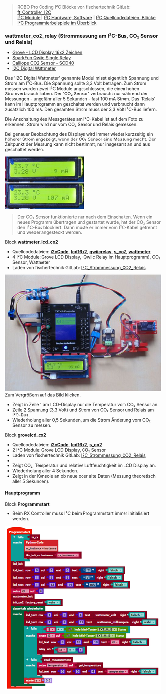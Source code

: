 
> ROBO Pro Coding I²C Blöcke von fischertechnik GitLab: [ft_Controller_I2C](https://git.fischertechnik-cloud.com/i2c/ft_Controller_I2C)\
> [I²C Module](https://elssner.github.io/ft-Controller-I2C/#tabelle-1) |
[I²C Hardware, Software](https://elssner.github.io/ft-Controller-I2C/#ic) |
[I²C Quellcodedateien, Blöcke](https://elssner.github.io/ft-Controller-I2C/#beschreibung-der-quellcodedateien-alphabetisch-geordnet)\
[I²C Programmierbeispiele im Überblick](../examples)


### wattmeter_co2_relay (Strommessung am I²C-Bus, CO₂ Sensor und Relais)

* [Grove - LCD Display 16x2 Zeichen](https://wiki.seeedstudio.com/Grove-16x2_LCD_Series)
* [SparkFun Qwiic Single Relay](https://www.sparkfun.com/products/15093)
* [Calliope CO2 Sensor - SCD40](https://calliope.cc/calliope-mini/erweiterungen/calliope-co2-sensor)
* [I2C Digital Wattmeter](https://www.dfrobot.com/product-1827.html)

Das 'I2C Digital Wattmeter' genannte Modul misst eigentlich Spannung und Strom am I²C-Bus. Die Spannung sollte 3,3 Volt betragen. Zum Strom messen wurden zwei I²C Module angeschlossen, die einen hohen Stromverbrauch haben.
Der 'CO₂ Sensor' verbraucht nur während der Messungen - ungefähr aller 5 Sekunden - fast 100 mA Strom. 
Das 'Relais' kann im Hauptprogramm an geschaltet werden und verbraucht dann zusätzlich 100 mA. Den gesamten Strom muss der 3,3 Volt I²C-Bus liefern.

Die Anschaltung des Messgerätes am I²C-Kabel ist auf dem Foto zu erkennen. Strom wird nur vom CO₂ Sensor und Relais gemessen.

Bei genauer Beobachtung des Displays wird immer wieder kurzzeitig ein höherer Strom angezeigt, wenn der CO₂ Sensor eine Messung macht. Der Zeitpunkt der Messung kann nicht bestimmt, nur insgesamt an und aus geschaltet werden.

![](DSC00471_256.jpg) ![](DSC00473_256.jpg)

> Der CO₂ Sensor funktionierte nur nach dem Einschalten. Wenn ein neues Programm übertragen und gestartet wurde, hat der CO₂ Sensor den I²C-Bus blockiert. Dann muste er immer vom I²C-Kabel getrennt und wieder angesteckt werden.

<!--
* Quellcodedateien: **[i2cCode](../#i2ccodepy)**, **[lcd16x2](../#lcd16x2py)**, **[qwiicrelay](../#qwiicrelaypy)**, **[s_co2](../#s_co2py)**, **[wattmeter](../#wattmeterpy)**
* Laden von fischertechnik GitLab: [I2C_Strommessung_CO2_Relais](https://git.fischertechnik-cloud.com/i2c/I2C_Strommessung_CO2_Relais)

[![](DSC00481_256.JPG)](DSC00481.JPG)\
Zum Vergrößern auf das Bild klicken.
-->

<a name="wattmeter_lcd_co2"></a>
Block **wattmeter_lcd_co2**
* Quellcodedateien:  **[i2cCode](../#i2ccodepy)**, **[lcd16x2](../#lcd16x2py)**, **[qwiicrelay](../#qwiicrelaypy)**, **[s_co2](../#s_co2py)**, **[wattmeter](../#wattmeterpy)**
* 4 I²C Module: Grove LCD Display, (Qwiic Relay im Hauptprogramm), CO₂ Sensor, Wattmeter
* Laden von fischertechnik GitLab: [I2C_Strommessung_CO2_Relais](https://git.fischertechnik-cloud.com/i2c/I2C_Strommessung_CO2_Relais)

[![](DSC00481_512.JPG)](DSC00481.JPG)\
Zum Vergrößern auf das Bild klicken.

* Zeigt in Zeile 1 am LCD-Display nur die Temperatur vom CO₂ Sensor an.
* Zeile 2 Spannung (3,3 Volt) und Strom von CO₂ Sensor und Relais am I²C-Bus.
* Wiederholung aller 0,5 Sekunden, um die Strom Änderung vom CO₂ Sensor zu messen.


Block **grovelcd_co2**
* Quellcodedateien:  **[i2cCode](../#i2ccodepy)**, **[lcd16x2](../#lcd16x2py)**, **[s_co2](../#s_co2py)**
* 2 I²C Module: Grove LCD Display, CO₂ Sensor
* Laden von fischertechnik GitLab: [I2C_Strommessung_CO2_Relais](https://git.fischertechnik-cloud.com/i2c/I2C_Strommessung_CO2_Relais)
*
* Zeigt CO₂, Temperatur und relative Luftfeuchtigkeit im LCD Display an.
* Wiederholung aller 4 Sekunden.
* Zeigt in der Konsole an ob neue oder alte Daten (Messung theoretisch aller 5 Sekunden).



#### Hauptprogramm

Block **Programmstart**

* Beim RX Controller muss I²C beim Programmstart immer initialisiert werden.

![](wattmeter_co2_relay.png)
